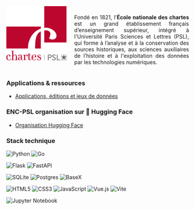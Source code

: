 <div style="display: flex; align-items: center; justify-content: center; text-align: justify; gap: 20px; max-width: 800px; margin: auto;">
    <img src="logo-chartes.png" width="160" alt="Logo Chartes" align="left">
    <p >
      <br>
  <br>
        Fondé en 1821, l'<b>École nationale des chartes</b> est un grand établissement français d’enseignement supérieur, intégré à l'Université Paris Sciences et Lettres (PSL), qui forme à l’analyse et à la conservation des sources historiques, aux sciences auxiliaires de l’histoire et à l'exploitation des données par les technologies numériques.
    </p>
    <br>
</div>

### Applications & ressources

- [Applications, éditions et jeux de données](https://www.chartes.psl.eu/recherche/applications-editions-et-jeux-de-donnees)

### ENC-PSL organisation sur 🤗 Hugging Face

- [Organisation Hugging Face](https://huggingface.co/ENC-PSL)

### Stack technique

![Python](https://img.shields.io/badge/python-3670A0?style=for-the-badge&logo=python&logoColor=ffdd54) 	![Go](https://img.shields.io/badge/go-%2300ADD8.svg?style=for-the-badge&logo=go&logoColor=white)

![Flask](https://img.shields.io/badge/flask-%23000.svg?style=for-the-badge&logo=flask&logoColor=white)	![FastAPI](https://img.shields.io/badge/FastAPI-005571?style=for-the-badge&logo=fastapi)

![SQLite](https://img.shields.io/badge/sqlite-%2307405e.svg?style=for-the-badge&logo=sqlite&logoColor=white) 	![Postgres](https://img.shields.io/badge/postgres-%23316192.svg?style=for-the-badge&logo=postgresql&logoColor=white)
![BaseX](https://img.shields.io/badge/BaseX-10\+-red?style=for-the-badge)

![HTML5](https://img.shields.io/badge/html5-%23E34F26.svg?style=for-the-badge&logo=html5&logoColor=white) ![CSS3](https://img.shields.io/badge/css3-%231572B6.svg?style=for-the-badge&logo=css3&logoColor=white) ![JavaScript](https://img.shields.io/badge/javascript-%23323330.svg?style=for-the-badge&logo=javascript&logoColor=%23F7DF1E) ![Vue.js](https://img.shields.io/badge/vuejs-%2335495e.svg?style=for-the-badge&logo=vuedotjs&logoColor=%234FC08D) ![Vite](https://img.shields.io/badge/vite-%23646CFF.svg?style=for-the-badge&logo=vite&logoColor=white)

![Jupyter Notebook](https://img.shields.io/badge/jupyter-%23FA0F00.svg?style=for-the-badge&logo=jupyter&logoColor=white)
